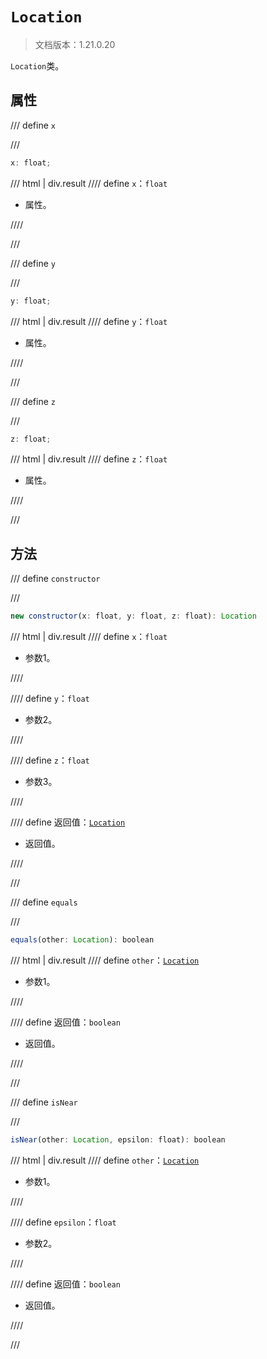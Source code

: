 # `Location`

> 文档版本：1.21.0.20

`Location`类。

## 属性

/// define
`x`


///

```js
x: float;
```

/// html | div.result
//// define
`x`：`float`

- 属性。


////

///


/// define
`y`


///

```js
y: float;
```

/// html | div.result
//// define
`y`：`float`

- 属性。


////

///


/// define
`z`


///

```js
z: float;
```

/// html | div.result
//// define
`z`：`float`

- 属性。


////

///


## 方法

/// define
`constructor`


///

```js
new constructor(x: float, y: float, z: float): Location
```

/// html | div.result
//// define
`x`：`float`

- 参数1。


////

//// define
`y`：`float`

- 参数2。


////

//// define
`z`：`float`

- 参数3。


////

//// define
返回值：[`Location`](./location.md)

- 返回值。


////

///


/// define
`equals`


///

```js
equals(other: Location): boolean
```

/// html | div.result
//// define
`other`：[`Location`](./location.md)

- 参数1。


////

//// define
返回值：`boolean`

- 返回值。


////

///


/// define
`isNear`


///

```js
isNear(other: Location, epsilon: float): boolean
```

/// html | div.result
//// define
`other`：[`Location`](./location.md)

- 参数1。


////

//// define
`epsilon`：`float`

- 参数2。


////

//// define
返回值：`boolean`

- 返回值。


////

///

